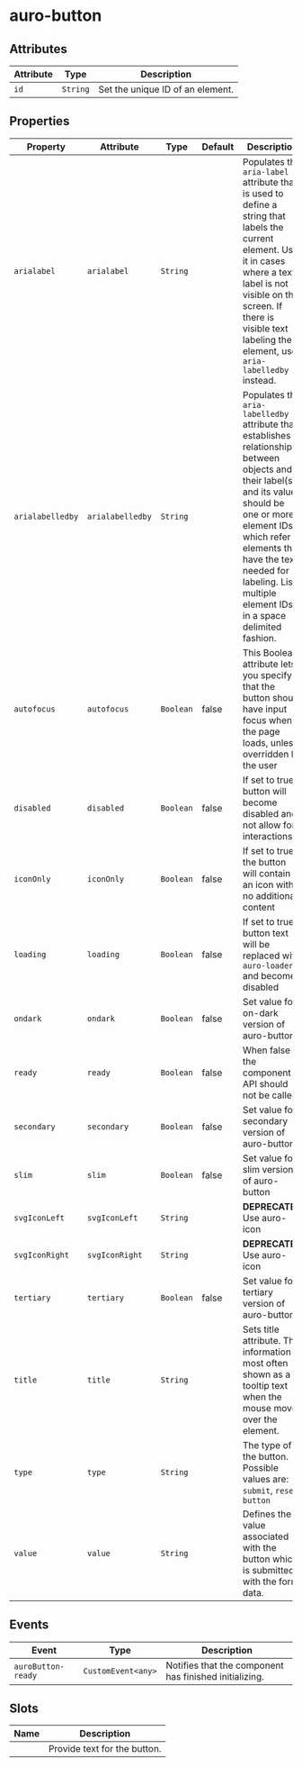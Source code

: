 # auro-button

## Attributes

| Attribute | Type     | Description                      |
|-----------|----------|----------------------------------|
| `id`      | `String` | Set the unique ID of an element. |

## Properties

| Property         | Attribute        | Type      | Default | Description                                      |
|------------------|------------------|-----------|---------|--------------------------------------------------|
| `arialabel`      | `arialabel`      | `String`  |         | Populates the `aria-label` attribute that is used to define a string that labels the current element. Use it in cases where a text label is not visible on the screen. If there is visible text labeling the element, use `aria-labelledby` instead. |
| `arialabelledby` | `arialabelledby` | `String`  |         | Populates the `aria-labelledby` attribute that establishes relationships between objects and their label(s), and its value should be one or more element IDs, which refer to elements that have the text needed for labeling. List multiple element IDs in a space delimited fashion. |
| `autofocus`      | `autofocus`      | `Boolean` | false   | This Boolean attribute lets you specify that the button should have input focus when the page loads, unless overridden by the user |
| `disabled`       | `disabled`       | `Boolean` | false   | If set to true button will become disabled and not allow for interactions |
| `iconOnly`       | `iconOnly`       | `Boolean` | false   | If set to true, the button will contain an icon with no additional content |
| `loading`        | `loading`        | `Boolean` | false   | If set to true button text will be replaced with `auro-loader` and become disabled |
| `ondark`         | `ondark`         | `Boolean` | false   | Set value for on-dark version of auro-button     |
| `ready`          | `ready`          | `Boolean` | false   | When false the component API should not be called. |
| `secondary`      | `secondary`      | `Boolean` | false   | Set value for secondary version of auro-button   |
| `slim`           | `slim`           | `Boolean` | false   | Set value for slim version of auro-button        |
| `svgIconLeft`    | `svgIconLeft`    | `String`  |         | **DEPRECATED** Use auro-icon                     |
| `svgIconRight`   | `svgIconRight`   | `String`  |         | **DEPRECATED** Use auro-icon                     |
| `tertiary`       | `tertiary`       | `Boolean` | false   | Set value for tertiary version of auro-button    |
| `title`          | `title`          | `String`  |         | Sets title attribute. The information is most often shown as a tooltip text when the mouse moves over the element. |
| `type`           | `type`           | `String`  |         | The type of the button. Possible values are: `submit`, `reset`, `button` |
| `value`          | `value`          | `String`  |         | Defines the value associated with the button which is submitted with the form data. |

## Events

| Event              | Type               | Description                                      |
|--------------------|--------------------|--------------------------------------------------|
| `auroButton-ready` | `CustomEvent<any>` | Notifies that the component has finished initializing. |

## Slots

| Name | Description                  |
|------|------------------------------|
|      | Provide text for the button. |

